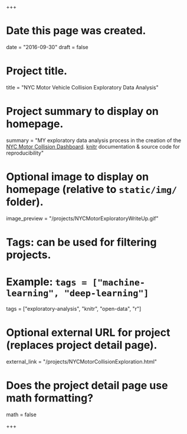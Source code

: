 +++
# Date this page was created.
date = "2016-09-30"
draft = false

# Project title.
title = "NYC Motor Vehicle Collision Exploratory Data Analysis"

# Project summary to display on homepage.
summary = "MY exploratory data analysis process in the creation of the [NYC Motor Collision Dashboard](/projects/NYCMotorCollisionDash.html). [knitr](https://yihui.name/knitr/) documentation & source code for reproducibility"

# Optional image to display on homepage (relative to `static/img/` folder).
image_preview = "/projects/NYCMotorExploratoryWriteUp.gif"

# Tags: can be used for filtering projects.
# Example: `tags = ["machine-learning", "deep-learning"]`
tags = ["exploratory-analysis", "knitr", "open-data", "r"]

# Optional external URL for project (replaces project detail page).
external_link = "/projects/NYCMotorCollisionExploration.html"

# Does the project detail page use math formatting?
math = false

+++
